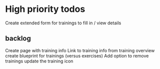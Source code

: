 

# High priority todos
Create extended form for trainings to fill in / view details

## backlog

Create page with training info
Link to training info from training overview
create blueprint for trainings (versus exercises)
Add option to remove trainings
update the training icon
